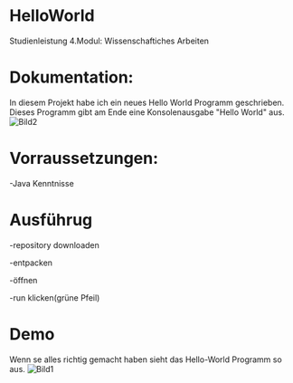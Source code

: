 # HelloWorld

Studienleistung 4.Modul: Wissenschaftiches Arbeiten

# Dokumentation:
In diesem Projekt habe ich ein neues Hello World Programm geschrieben.
Dieses Programm gibt am Ende eine Konsolenausgabe "Hello World" aus.
![Bild2](https://user-images.githubusercontent.com/76431192/102872300-d01b2380-443f-11eb-892d-c08688e01f37.PNG)

# Vorraussetzungen:
-Java Kenntnisse 

# Ausführug
-repository downloaden

-entpacken

-öffnen

-run klicken(grüne Pfeil)

# Demo
Wenn se alles richtig gemacht haben sieht das Hello-World Programm so aus.
![Bild1](https://user-images.githubusercontent.com/76431192/102872152-a2ce7580-443f-11eb-9875-db8cdf76346f.PNG)

